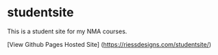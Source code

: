 # studentsite

This is a student site for my NMA courses.


[View Github Pages Hosted Site] (https://riessdesigns.com/studentsite/)